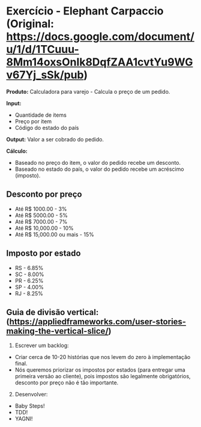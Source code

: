 # Exercício - Elephant Carpaccio (Original: https://docs.google.com/document/u/1/d/1TCuuu-8Mm14oxsOnlk8DqfZAA1cvtYu9WGv67Yj_sSk/pub)

**Produto:** Calculadora para varejo - Calcula o preço de um pedido.

**Input:**

- Quantidade de items
- Preço por item
- Código do estado do país

**Output:** Valor a ser cobrado do pedido.

**Cálculo:**

- Baseado no preço do item, o valor do pedido recebe um desconto.
- Baseado no estado do país, o valor do pedido recebe um acréscimo (imposto).

## Desconto por preço

- Até R$ 1000.00 - 3%
- Até R$ 5000.00 - 5%
- Até R$ 7000.00 - 7%
- Até R$ 10,000.00 - 10%
- Até R$ 15,000.00 ou mais - 15%

## Imposto por estado

- RS - 6.85%
- SC - 8.00%
- PR - 6.25%
- SP - 4.00%
- RJ - 8.25%

## Guia de divisão vertical: (https://appliedframeworks.com/user-stories-making-the-vertical-slice/)

1.  Escrever um backlog:

- Criar cerca de 10-20 histórias que nos levem do zero à implementação final.
- Nós queremos priorizar os impostos por estados (para entregar uma primeira versão ao cliente), pois impostos são legalmente obrigatórios, desconto por preço não é tão importante.

2.  Desenvolver:

- Baby Steps!
- TDD!
- YAGNI!
